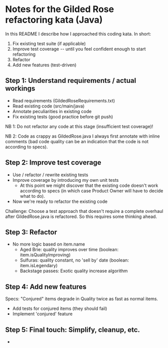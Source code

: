 # Notes for the Gilded Rose refactoring kata (Java)

In this README I describe how I approached this coding kata. In short:

1. Fix existing test suite (if applicable)
2. Improve test coverage -- until you feel confident enough to start refactoring
3. Refactor
4. Add new features (test-driven)

## Step 1: Understand requirements / actual workings

- Read requirements (GildedRoseRequirements.txt)
- Read existing code (src/main/java)
- Annotate peculiarities in existing code
- Fix existing tests (good practice before git push)

NB 1: Do not refactor any code at this stage (insufficient test coverage)!

NB 2: Code as crappy as GildedRose.java I always first annotate with inline comments 
(bad code quality can be an indication that the code is not according to specs).
 
## Step 2: Improve test coverage 

- Use / refactor / rewrite existing tests
- Improve coverage by introducing my own unit tests
  - At this point we might discover that the existing code doesn't work according to specs (in which case Product Owner will have to decide what to do). 
- Now we're ready to refactor the existing code

Challenge: 
Choose a test approach that doesn't require a complete overhaul after GildedRose.java is refactored. 
So this requires some thinking ahead. 

## Step 3: Refactor

- No more logic based on item.name
  - Aged Brie: quality improves over time (boolean: item.isQualityImproving)
  - Sulfuras: quality constant, no 'sell by' date (boolean: item.isLegendary)
  - Backstage passes: Exotic quality increase algorithm

## Step 4: Add new features

Specs: "Conjured" items degrade in Quality twice as fast as normal items.

- Add tests for conjured items (they should fail)
- Implement 'conjured' feature

## Step 5: Final touch: Simplify, cleanup, etc.

- 

